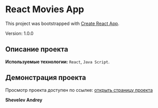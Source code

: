 # React Movies App

This project was bootstrapped with [Create React App](https://github.com/facebook/create-react-app).

Version: 1.0.0

## Описание проекта

**Используемые технологии:** `React`, `Java Script`.

## Демонстрация проекта

Просмотр проекта доступен по ссылке:
[открыть страницу проекта](https://andrey-shevelev-web.github.io/react_movies/)

**Shevelev Andrey**